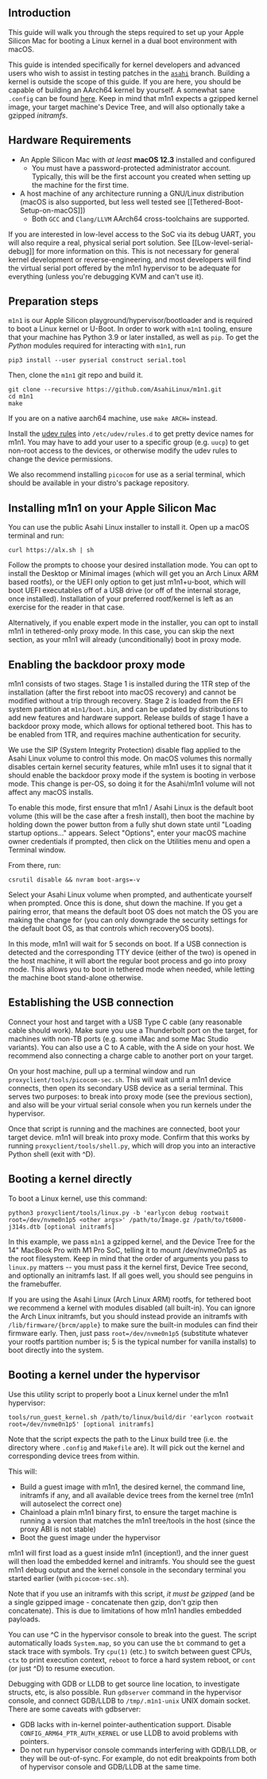 ## Introduction
This guide will walk you through the steps required to set up your Apple Silicon Mac for booting a Linux kernel in a dual boot environment with macOS.

This guide is intended specifically for kernel developers and advanced users who wish to assist in testing patches in the <a href="https://github.com/AsahiLinux/linux">`asahi`</a> branch. Building a kernel is outside the scope of this guide. If you are here, you should be capable of building an AArch64 kernel by yourself. A somewhat sane `.config` can be found [here](https://github.com/AsahiLinux/PKGBUILDs/blob/main/linux-asahi/config). Keep in mind that m1n1 expects a gzipped kernel image, your target machine's Device Tree, and will also optionally take a gzipped _initramfs_.

## Hardware Requirements

* An Apple Silicon Mac with _at least_ **macOS 12.3** installed and configured
  * You must have a password-protected administrator account. Typically, this will be the first account you created when setting up the machine for the first time. 
* A host machine of any architecture running a GNU/Linux distribution (macOS is also supported, but less well tested see [[Tethered-Boot-Setup-on-macOS]])
  * Both `GCC` and `Clang/LLVM` AArch64 cross-toolchains are supported.

If you are interested in low-level access to the SoC via its debug UART, you will also require a real, physical serial port solution. See [[Low-level-serial-debug]] for more information on this. This is not necessary for general kernel development or reverse-engineering, and most developers will find the virtual serial port offered by the m1n1 hypervisor to be adequate for everything (unless you're debugging KVM and can't use it).

## Preparation steps

`m1n1` is our Apple Silicon playground/hypervisor/bootloader and is required to boot a Linux kernel or U-Boot. In order to work with `m1n1` tooling, ensure that your machine has Python 3.9 or later installed, as well as `pip`. To get the _Python_ modules required for interacting with `m1n1`, run

```shell
pip3 install --user pyserial construct serial.tool
```

Then, clone the `m1n1` git repo and build it.
```shell
git clone --recursive https://github.com/AsahiLinux/m1n1.git
cd m1n1
make
```

If you are on a native aarch64 machine, use `make ARCH=` instead.

Install the [udev rules](https://github.com/AsahiLinux/m1n1/blob/main/udev/80-m1n1.rules) into `/etc/udev/rules.d` to get pretty device names for m1n1. You may have to add your user to a specific group (e.g. `uucp`) to get non-root access to the devices, or otherwise modify the udev rules to change the device permissions.

We also recommend installing `picocom` for use as a serial terminal, which should be available in your distro's package repository.

## Installing m1n1 on your Apple Silicon Mac

You can use the public Asahi Linux installer to install it. Open up a macOS terminal and run:

```shell
curl https://alx.sh | sh
```

Follow the prompts to choose your desired installation mode. You can opt to install the Desktop or Minimal images (which will get you an Arch Linux ARM based rootfs), or the UEFI only option to get just m1n1+u-boot, which will boot UEFI executables off of a USB drive (or off of the internal storage, once installed). Installation of your preferred rootf/kernel is left as an exercise for the reader in that case.

Alternatively, if you enable expert mode in the installer, you can opt to install m1n1 in tethered-only proxy mode. In this case, you can skip the next section, as your m1n1 will already (unconditionally) boot in proxy mode.

## Enabling the backdoor proxy mode

m1n1 consists of two stages. Stage 1 is installed during the 1TR step of the installation (after the first reboot into macOS recovery) and cannot be modified without a trip through recovery. Stage 2 is loaded from the EFI system partition at `m1n1/boot.bin`, and can be updated by distributions to add new features and hardware support. Release builds of stage 1 have a backdoor proxy mode, which allows for optional tethered boot. This has to be enabled from 1TR, and requires machine authentication for security.

We use the SIP (System Integrity Protection) disable flag applied to the Asahi Linux volume to control this mode. On macOS volumes this normally disables certain kernel security features, while m1n1 uses it to signal that it should enable the backdoor proxy mode if the system is booting in verbose mode. This change is per-OS, so doing it for the Asahi/m1n1 volume will not affect any macOS installs.

To enable this mode, first ensure that m1n1 / Asahi Linux is the default boot volume (this will be the case after a fresh install), then boot the machine by holding down the power button from a fully shut down state until "Loading startup options..." appears. Select "Options", enter your macOS machine owner credentials if prompted, then click on the Utilities menu and open a Terminal window.

From there, run:

```shell
csrutil disable && nvram boot-args=-v
```

Select your Asahi Linux volume when prompted, and authenticate yourself when prompted. Once this is done, shut down the machine. If you get a pairing error, that means the default boot OS does not match the OS you are making the change for (you can only downgrade the security settings for the default boot OS, as that controls which recoveryOS boots).

In this mode, m1n1 will wait for 5 seconds on boot. If a USB connection is detected and the corresponding TTY device (either of the two) is opened in the host machine, it will abort the regular boot process and go into proxy mode. This allows you to boot in tethered mode when needed, while letting the machine boot stand-alone otherwise.

## Establishing the USB connection

Connect your host and target with a USB Type C cable (any reasonable cable should work). Make sure you use a Thunderbolt port on the target, for machines with non-TB ports (e.g. some iMac and some Mac Studio variants). You can also use a C to A cable, with the A side on your host. We recommend also connecting a charge cable to another port on your target.

On your host machine, pull up a terminal window and run `proxyclient/tools/picocom-sec.sh`. This will wait until a m1n1 device connects, then open its secondary USB device as a serial terminal. This serves two purposes: to break into proxy mode (see the previous section), and also will be your virtual serial console when you run kernels under the hypervisor.

Once that script is running and the machines are connected, boot your target device. m1n1 will break into proxy mode. Confirm that this works by running `proxyclient/tools/shell.py`, which will drop you into an interactive Python shell (exit with ^D).

## Booting a kernel directly

To boot a Linux kernel, use this command:

```shell
python3 proxyclient/tools/linux.py -b 'earlycon debug rootwait root=/dev/nvme0n1p5 <other args>' /path/to/Image.gz /path/to/t6000-j314s.dtb [optional initramfs]
```
In this example, we pass `m1n1` a gzipped kernel, and the Device Tree for the 14" MacBook Pro with M1 Pro SoC, telling it to mount /dev/nvme0n1p5 as the root filesystem. Keep in mind that the order of arguments you pass to `linux.py` matters -- you must pass it the kernel first, Device Tree second, and optionally an initramfs last. If all goes well, you should see penguins in the framebuffer.

If you are using the Asahi Linux (Arch Linux ARM) rootfs, for tethered boot we recommend a kernel with modules disabled (all built-in). You can ignore the Arch Linux initramfs, but you should instead provide an initramfs with `/lib/firmware/{brcm/apple}` to make sure the built-in modules can find their firmware early. Then, just pass `root=/dev/nvme0n1p5` (substitute whatever your rootfs partition number is; 5 is the typical number for vanilla installs) to boot directly into the system.

## Booting a kernel under the hypervisor

Use this utility script to properly boot a Linux kernel under the m1n1 hypervisor:

```shell
tools/run_guest_kernel.sh /path/to/linux/build/dir 'earlycon rootwait root=/dev/nvme0n1p5' [optional initramfs]
```

Note that the script expects the path to the Linux build tree (i.e. the directory where `.config` and `Makefile` are). It will pick out the kernel and corresponding device trees from within.

This will:

* Build a guest image with m1n1, the desired kernel, the command line, initramfs if any, and all available device trees from the kernel tree (m1n1 will autoselect the correct one)
* Chainload a plain m1n1 binary first, to ensure the target machine is running a version that matches the m1n1 tree/tools in the host (since the proxy ABI is not stable)
* Boot the guest image under the hypervisor

m1n1 will first load as a guest inside m1n1 (inception!), and the inner guest will then load the embedded kernel and initramfs. You should see the guest m1n1 debug output and the kernel console in the secondary terminal you started earlier (with `picocom-sec.sh`).

Note that if you use an initramfs with this script, *it must be gzipped* (and be a single gzipped image - concatenate then gzip, don't gzip then concatenate). This is due to limitations of how m1n1 handles embedded payloads.

You can use ^C in the hypervisor console to break into the guest. The script automatically loads `System.map`, so you can use the `bt` command to get a stack trace with symbols. Try `cpu(1)` (etc.) to switch between guest CPUs, `ctx` to print execution context, `reboot` to force a hard system reboot, or `cont` (or just ^D) to resume execution.

Debugging with GDB or LLDB to get source line location, to investigate structs, etc, is also possible. Run `gdbserver` command in the hypervisor console, and connect GDB/LLDB to `/tmp/.m1n1-unix` UNIX domain socket. There are some caveats with gdbserver:
- GDB lacks with in-kernel pointer-authentication support. Disable `CONFIG_ARM64_PTR_AUTH_KERNEL` or use LLDB to avoid problems with pointers.
- Do not run hypervisor console commands interfering with GDB/LLDB, or they will be out-of-sync. For example, do not edit breakpoints from both of hypervisor console and GDB/LLDB at the same time.
